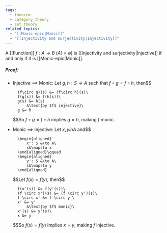 ```yaml
---
tags:
  - theorem
  - category_theory
  - set_theory
related topics:
  - "[[Monic-epic|Monic]]"
  - "[[Injectivity and surjectivity|Injectivity]]"
---
```

A [[Function]] $f:A\to B$ ($A != \emptyset$) is [[Injectivity and surjectivity|Injective]] if and only if it is [[Monic-epic|Monic]].
##### Proof:
- Injective $\implies$ Monic:
	Let $g,h: S \to A$ such that $f \circ g = f \circ h$, then$$
	
		(f\circ g)(s) &= (f\circ h)(s)\
		f(g(s)) &= f(h(s))\
		g(s) &= h(s)
			&\text{by $f$ injective}\
		g &= h
	
	$$So $f \circ g = f \circ h$ implies $g = h$, making $f$ monic.
- Monic $\implies$ Injective:
	Let $x,y in A$ and$$
	
		\begin{aligned}
			x': S &\to A\
			s&\mapsto x
		\end{aligned}\qquad
		\begin{aligned}
			y': S &\to A\
			s&\mapsto y
		\end{aligned}
	
	$$Let $f(x) = f(y)$, then$$
	
		f(x'(s)) &= f(y'(s))\
		(f \circ x')(s) &= (f \circ y')(s)\
		f \circ x' &= f \circ y'\
		x' &= y'
			&\text{by $f$ monic}\
		x'(s) &= y'(s)\
		x &= y
	
	$$So $f(x) = f(y)$ implies $x=y$, making $f$ injective.